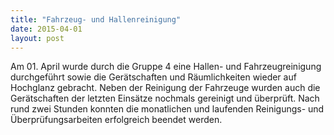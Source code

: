 ```yaml
---
title: "Fahrzeug- und Hallenreinigung"
date: 2015-04-01
layout: post
---
```


Am 01. April wurde durch die Gruppe 4 eine Hallen- und Fahrzeugreinigung durchgeführt sowie die Gerätschaften und Räumlichkeiten wieder auf Hochglanz gebracht. Neben der Reinigung der Fahrzeuge wurden auch die Gerätschaften der letzten Einsätze nochmals gereinigt und überprüft. Nach rund zwei Stunden konnten die monatlichen und laufenden Reinigungs- und Überprüfungsarbeiten erfolgreich beendet werden.
